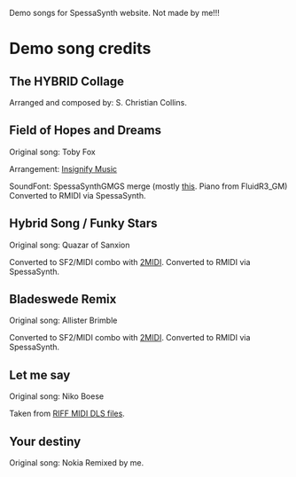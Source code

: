 Demo songs for SpessaSynth website. Not made by me!!!

# Demo song credits
## The HYBRID Collage
Arranged and composed by: S. Christian Collins.

## Field of Hopes and Dreams
Original song: Toby Fox

Arrangement: [Insignify Music](https://www.youtube.com/@InsignifyMusic/)

SoundFont: SpessaSynthGMGS merge (mostly [this](https://musical-artifacts.com/artifacts/1176). Piano from FluidR3_GM)
Converted to RMIDI via SpessaSynth.

## Hybrid Song / Funky Stars
Original song: Quazar of Sanxion

Converted to SF2/MIDI combo with [2MIDI](https://www.un4seen.com/2midi/).
Converted to RMIDI via SpessaSynth.

## Bladeswede Remix
Original song: Allister Brimble

Converted to SF2/MIDI combo with [2MIDI](https://www.un4seen.com/2midi/).
Converted to RMIDI via SpessaSynth.

## Let me say
Original song: Niko Boese

Taken from [RIFF MIDI DLS files](https://archive.org/details/RIFF-MIDI-DLS).

## Your destiny
Original song: Nokia
Remixed by me.
